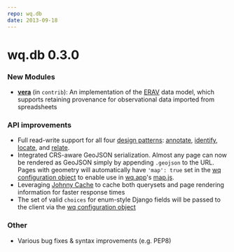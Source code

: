 ```yaml
---
repo: wq.db
date: 2013-09-18
---
```


# wq.db 0.3.0

### New Modules
- **[vera](http://wq.io/vera)** (in `contrib`): An implementation of the [ERAV](http://wq.io/research/provenance) data model, which supports retaining provenance for observational data imported from spreadsheets

### API improvements
- Full read-write support for all four [design patterns](http://wq.io/docs/about-patterns): [annotate](http://wq.io/docs/annotate), [identify](http://wq.io/docs/identify), [locate](http://wq.io/docs/locate), and [relate](http://wq.io/docs/relate).
- Integrated CRS-aware GeoJSON serialization.  Almost any page can now be rendered as GeoJSON simply by appending `.geojson` to the URL.  Pages with geometry will automatically have `'map': true` set in the [wq configuration object](http://wq.io/docs/config) to enable use in [wq.app](http://wq.io/wq.app)'s [map.js](http://wq.io/docs/map.js).
- Leveraging [Johnny Cache](http://pythonhosted.org/johnny-cache/) to cache both querysets and page rendering information for faster response times
- The set of valid `choices` for enum-style Django fields will be passed to the client via the [wq configuration object](http://wq.io/docs/config)

### Other
- Various bug fixes & syntax improvements (e.g. PEP8)
